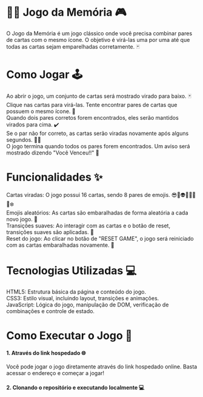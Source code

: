 # 🧠💡 Jogo da Memória 🎮
O Jogo da Memória é um jogo clássico onde você precisa combinar pares de cartas com o mesmo ícone. O objetivo é virá-las uma por uma até que todas as cartas sejam emparelhadas corretamente. 🃏

# Como Jogar 🕹️
Ao abrir o jogo, um conjunto de cartas será mostrado virado para baixo. 🃏  
Clique nas cartas para virá-las. Tente encontrar pares de cartas que possuem o mesmo ícone. 🔄   
Quando dois pares corretos forem encontrados, eles serão mantidos virados para cima. ✔️  
Se o par não for correto, as cartas serão viradas novamente após alguns segundos. 🔄❌  
O jogo termina quando todos os pares forem encontrados. Um aviso será mostrado dizendo "Você Venceu!!" 🎉
# Funcionalidades ✨
Cartas viradas: O jogo possui 16 cartas, sendo 8 pares de emojis. 😎🤠👽🤖👾🐧🔥❄️  
Emojis aleatórios: As cartas são embaralhadas de forma aleatória a cada novo jogo. 🎲  
Transições suaves: Ao interagir com as cartas e o botão de reset, transições suaves são aplicadas. 🌟  
Reset do jogo: Ao clicar no botão de "RESET GAME", o jogo será reiniciado com as cartas embaralhadas novamente. 🔄
# Tecnologias Utilizadas 💻
HTML5: Estrutura básica da página e conteúdo do jogo.  
CSS3: Estilo visual, incluindo layout, transições e animações.  
JavaScript: Lógica do jogo, manipulação de DOM, verificação de combinações e controle de estado.
# Como Executar o Jogo 🚀

#### 1. Através do link hospedado 🌐
Você pode jogar o jogo diretamente através do link hospedado online. Basta acessar o endereço e começar a jogar!



#### 2. Clonando o repositório e executando localmente 💻
